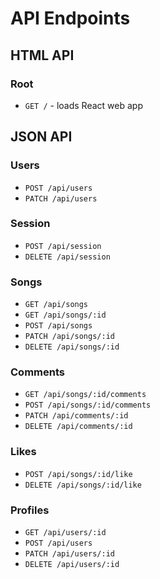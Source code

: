 # API Endpoints

## HTML API

### Root

- `GET /` - loads React web app

## JSON API

### Users

- `POST /api/users`
- `PATCH /api/users`

### Session

- `POST /api/session`
- `DELETE /api/session`

### Songs

- `GET /api/songs`
- `GET /api/songs/:id`
- `POST /api/songs`
- `PATCH /api/songs/:id`
- `DELETE /api/songs/:id`

### Comments

- `GET /api/songs/:id/comments`
- `POST /api/songs/:id/comments`
- `PATCH /api/comments/:id`
- `DELETE /api/comments/:id`

### Likes

- `POST /api/songs/:id/like`
- `DELETE /api/songs/:id/like`

### Profiles

- `GET /api/users/:id`
- `POST /api/users`
- `PATCH /api/users/:id`
- `DELETE /api/users/:id`
